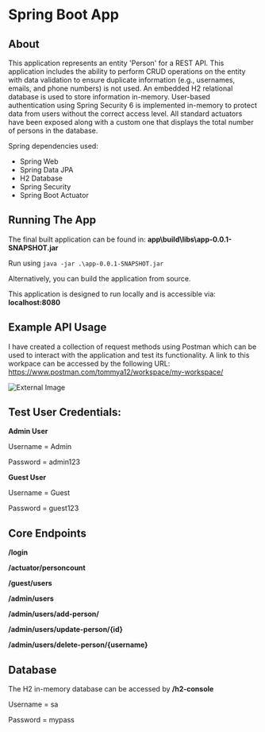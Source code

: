 # Spring Boot App

## About

This application represents an entity 'Person' for a REST API. This application includes the ability to perform CRUD operations on the entity with data validation to ensure duplicate information (e.g., usernames, emails, and phone numbers) is not used. An embedded H2 relational database is used to store information in-memory. User-based authentication using Spring Security 6 is implemented in-memory to protect data from users without the correct access level. All standard actuators have been exposed along with a custom one that displays the total number of persons in the database.

Spring dependencies used:
* Spring Web
* Spring Data JPA
* H2 Database
* Spring Security
* Spring Boot Actuator

## Running The App

The final built application can be found in: **app\build\libs\app-0.0.1-SNAPSHOT.jar**

Run using ``java -jar .\app-0.0.1-SNAPSHOT.jar``

Alternatively, you can build the application from source.

This application is designed to run locally and is accessible via: **localhost:8080**

## Example API Usage

I have created a collection of request methods using Postman which can be used to interact with the application and test its functionality. A link to this workpace can be accessed by the following URL: https://www.postman.com/tommya12/workspace/my-workspace/

![External Image](https://i.ibb.co/wwfD2fb/Screenshot-2023-10-25-190153.jpg)

## Test User Credentials:

**Admin User**

Username = Admin

Password = admin123



**Guest User**

Username = Guest

Password = guest123


## Core Endpoints

**/login**

**/actuator/personcount**

**/guest/users**

**/admin/users**

**/admin/users/add-person/**

**/admin/users/update-person/{id}**

**/admin/users/delete-person/{username}**


## Database

The H2 in-memory database can be accessed by **/h2-console**

Username = sa

Password = mypass
